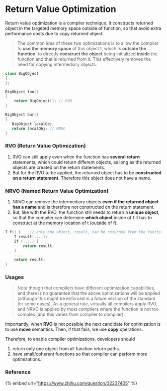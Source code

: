 # Return Value Optimization

Return value optimization is a compiler technique. It constructs returned object in the targeted memory space outside of function, so that avoid extra performance costs due to copy returned object.

> The common idea of these two optimizations is to allow the compiler to **use the memory space** of this object t, which is **outside the function**, to directly **construct the object** being initialized **inside** the function and that is returned from it. This effectively removes the need for copying intermediary objects.

```cpp
class BigObject
{
};

BigObject foo() 
{
    return BigObject(); // RVO
}

BigObject bar()
{
   BigObject localObj;
   return localObj; // NRVO
}
```

### RVO (Return Value Optimization)

1. RVO can still apply even when the function has **several return** statements, which could return different objects, as long as the returned objects are created on the return statements.
2. But for the RVO to be applied, the returned object has to be **constructed on a return statement**. Therefore this object does not have a name.

### NRVO (Named Return Value Optimization)

1. NRVO can remove the intermediary objects **even if the returned object has a name** and is therefore not constructed on the return statement.
2.  But, like with the RVO, the function still needs to return a **unique object**, so that the compiler can determine **which object** inside of f it has to construct at the memory location of t (outside of f).



```cpp
T f() {    // only one object, result, can be returned from the function.
    T result(....);
    if (....) {
        return result;
    }
    ....
    return result;
}
```

### Usages

> Note though that compilers have different optimization capabilities, and there is no guarantee that the above optimizations will be applied (although this might be enforced in a future version of the standard for some cases). As a general rule, virtually all compilers apply RVO, and NRVO is applied by most compilers where the function is not too complex (and this varies from compiler to compiler).

Importantly, when **RVO** is not possible the next candidate for optimization is to use **move** semantics. Then, if that fails, we use **copy** operations.

Therefore, to enable compiler optimizations, developers should&#x20;

1. return only one object from all function return paths.
2. have small/coherent functions so that compiler can perform more optimizations.&#x20;

### Reference

{% embed url="https://www.zhihu.com/question/32237405" %}
